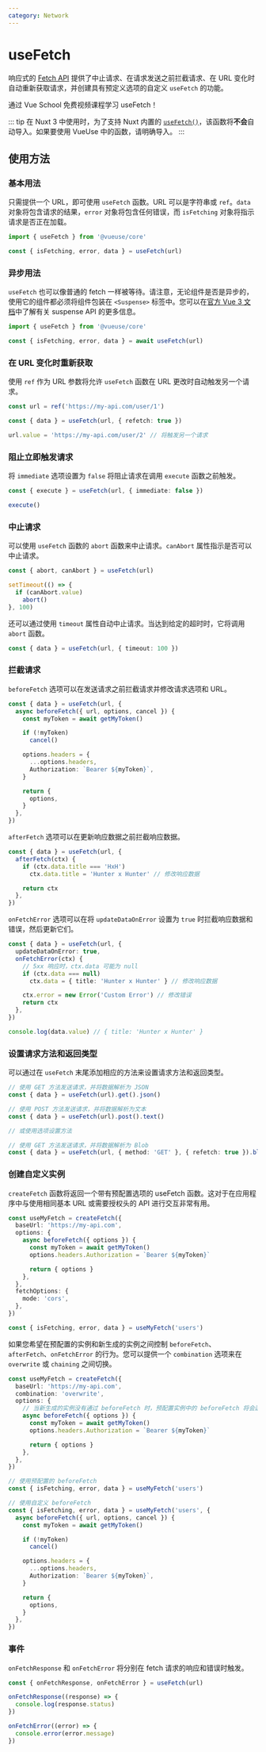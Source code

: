 ```yaml
---
category: Network
---
```


# useFetch

响应式的 [Fetch API](https://developer.mozilla.org/en-US/docs/Web/API/Fetch_API) 提供了中止请求、在请求发送之前拦截请求、在 URL 变化时自动重新获取请求，并创建具有预定义选项的自定义 `useFetch` 的功能。

<CourseLink href="https://vueschool.io/lessons/vueuse-utilities-usefetch-and-reactify?friend=vueuse">通过 Vue School 免费视频课程学习 useFetch！</CourseLink>

::: tip
在 Nuxt 3 中使用时，为了支持 Nuxt 内置的 [`useFetch()`](https://v3.nuxtjs.org/api/composables/use-fetch)，该函数将**不会**自动导入。如果要使用 VueUse 中的函数，请明确导入。
:::

## 使用方法

### 基本用法

只需提供一个 URL，即可使用 `useFetch` 函数。URL 可以是字符串或 `ref`。`data` 对象将包含请求的结果，`error` 对象将包含任何错误，而 `isFetching` 对象将指示请求是否正在加载。

```ts
import { useFetch } from '@vueuse/core'

const { isFetching, error, data } = useFetch(url)
```

### 异步用法

`useFetch` 也可以像普通的 fetch 一样被等待。请注意，无论组件是否是异步的，使用它的组件都必须将组件包装在 `<Suspense>` 标签中。您可以在[官方 Vue 3 文档](https://vuejs.org/guide/built-ins/suspense.html)中了解有关 suspense API 的更多信息。

```ts
import { useFetch } from '@vueuse/core'

const { isFetching, error, data } = await useFetch(url)
```

### 在 URL 变化时重新获取

使用 `ref` 作为 URL 参数将允许 `useFetch` 函数在 URL 更改时自动触发另一个请求。

```ts
const url = ref('https://my-api.com/user/1')

const { data } = useFetch(url, { refetch: true })

url.value = 'https://my-api.com/user/2' // 将触发另一个请求
```

### 阻止立即触发请求

将 `immediate` 选项设置为 `false` 将阻止请求在调用 `execute` 函数之前触发。

```ts
const { execute } = useFetch(url, { immediate: false })

execute()
```

### 中止请求

可以使用 `useFetch` 函数的 `abort` 函数来中止请求。`canAbort` 属性指示是否可以中止请求。

```ts
const { abort, canAbort } = useFetch(url)

setTimeout(() => {
  if (canAbort.value)
    abort()
}, 100)
```

还可以通过使用 `timeout` 属性自动中止请求。当达到给定的超时时，它将调用 `abort` 函数。

```ts
const { data } = useFetch(url, { timeout: 100 })
```

### 拦截请求

`beforeFetch` 选项可以在发送请求之前拦截请求并修改请求选项和 URL。

```ts
const { data } = useFetch(url, {
  async beforeFetch({ url, options, cancel }) {
    const myToken = await getMyToken()

    if (!myToken)
      cancel()

    options.headers = {
      ...options.headers,
      Authorization: `Bearer ${myToken}`,
    }

    return {
      options,
    }
  },
})
```

`afterFetch` 选项可以在更新响应数据之前拦截响应数据。

```ts
const { data } = useFetch(url, {
  afterFetch(ctx) {
    if (ctx.data.title === 'HxH')
      ctx.data.title = 'Hunter x Hunter' // 修改响应数据

    return ctx
  },
})
```

`onFetchError` 选项可以在将 `updateDataOnError` 设置为 `true` 时拦截响应数据和错误，然后更新它们。

```ts
const { data } = useFetch(url, {
  updateDataOnError: true,
  onFetchError(ctx) {
    // 5xx 响应时，ctx.data 可能为 null
    if (ctx.data === null)
      ctx.data = { title: 'Hunter x Hunter' } // 修改响应数据

    ctx.error = new Error('Custom Error') // 修改错误
    return ctx
  },
})

console.log(data.value) // { title: 'Hunter x Hunter' }
```

### 设置请求方法和返回类型

可以通过在 `useFetch` 末尾添加相应的方法来设置请求方法和返回类型。

```ts
// 使用 GET 方法发送请求，并将数据解析为 JSON
const { data } = useFetch(url).get().json()

// 使用 POST 方法发送请求，并将数据解析为文本
const { data } = useFetch(url).post().text()

// 或使用选项设置方法

// 使用 GET 方法发送请求，并将数据解析为 Blob
const { data } = useFetch(url, { method: 'GET' }, { refetch: true }).blob()
```

### 创建自定义实例

`createFetch` 函数将返回一个带有预配置选项的 useFetch 函数。这对于在应用程序中与使用相同基本 URL 或需要授权头的 API 进行交互非常有用。

```ts
const useMyFetch = createFetch({
  baseUrl: 'https://my-api.com',
  options: {
    async beforeFetch({ options }) {
      const myToken = await getMyToken()
      options.headers.Authorization = `Bearer ${myToken}`

      return { options }
    },
  },
  fetchOptions: {
    mode: 'cors',
  },
})

const { isFetching, error, data } = useMyFetch('users')
```

如果您希望在预配置的实例和新生成的实例之间控制 `beforeFetch`、`afterFetch`、`onFetchError` 的行为。您可以提供一个 `combination` 选项来在 `overwrite` 或 `chaining` 之间切换。

```ts
const useMyFetch = createFetch({
  baseUrl: 'https://my-api.com',
  combination: 'overwrite',
  options: {
    // 当新生成的实例没有通过 beforeFetch 时，预配置实例中的 beforeFetch 将会运行
    async beforeFetch({ options }) {
      const myToken = await getMyToken()
      options.headers.Authorization = `Bearer ${myToken}`

      return { options }
    },
  },
})

// 使用预配置的 beforeFetch
const { isFetching, error, data } = useMyFetch('users')

// 使用自定义 beforeFetch
const { isFetching, error, data } = useMyFetch('users', {
  async beforeFetch({ url, options, cancel }) {
    const myToken = await getMyToken()

    if (!myToken)
      cancel()

    options.headers = {
      ...options.headers,
      Authorization: `Bearer ${myToken}`,
    }

    return {
      options,
    }
  },
})
```

### 事件

`onFetchResponse` 和 `onFetchError` 将分别在 fetch 请求的响应和错误时触发。

```ts
const { onFetchResponse, onFetchError } = useFetch(url)

onFetchResponse((response) => {
  console.log(response.status)
})

onFetchError((error) => {
  console.error(error.message)
})
```

